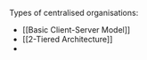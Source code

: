 
Types of centralised organisations:

- [[Basic Client-Server Model]]
- [[2-Tiered Architecture]]
- 